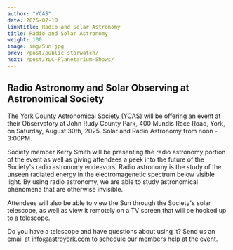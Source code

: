 ```yaml
---
author: "YCAS"
date: 2025-07-10
linktitle: Radio and Solar Astronomy
title: Radio and Solar Astronomy
weight: 100
image: img/Sun.jpg
prev: /post/public-starwatch/
next: /post/YLC-Planetarium-Shows/
---
```


## Radio Astronomy and Solar Observing at Astronomical Society

The York County Astronomical Society (YCAS) will be offering an event at their Observatory at John Rudy County Park, 400 Mundis Race Road, York, on Saturday, August 30th, 2025. Solar and Radio Astronomy from noon - 3:00PM.

Society member Kerry Smith will be presenting the radio astronomy portion of the event as well as giving attendees a peek into the future of the Society's radio astronomy endeavors. Radio astronomy is the study of the unseen radiated energy in the electromagenetic spectrum below visible light. By using radio astronomy, we are able to study astronomical phenomena that are otherwise invisible.

Attendees will also be able to view the Sun through the Society's solar telescope, as well as view it remotely on a TV screen that will be hooked up to a telescope.

Do you have a telescope and have questions about using it? Send us an email at info@astroyork.com to schedule our members help at the event.

